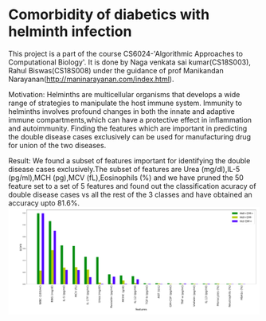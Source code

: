 # Comorbidity of diabetics with helminth infection

This project is a part of the course CS6024-'Algorithmic Approaches to Computational Biology'. It is done by Naga venkata sai kumar(CS18S003), Rahul Biswas(CS18S008) under the guidance of prof Manikandan Narayanan(http://maninarayanan.com/index.html).

Motivation: Helminths are multicellular organisms that develops a wide range of strategies to manipulate the host immune system. Immunity to helminths involves profound changes in both the innate and adaptive immune compartments,which can have a protective effect in inflammation and autoimmunity. Finding the features which are important in predicting the double disease cases exclusively can be used for manufacturing drug for union of the two diseases.

Result: We found a subset of features important for identifying the double disease cases exclusively.The subset of features are Urea
(mg/dl),IL-5 (pg/ml),MCH (pg),MCV (fL),Eosinophils (%) and we have pruned the 50 feature set to a set of 5 features and found out the classification acuracy of double disease cases vs all the rest of the 3 classes and have obtained an accuracy upto
81.6%.
![alt text](https://github.com/rahulbiswas876/comorbidity-of-DM-with-Helminth/blob/master/barchart.png)





